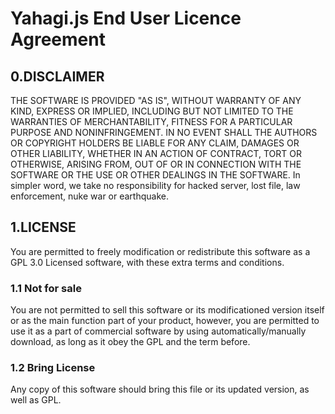 Yahagi.js End User Licence Agreement
===

## 0.DISCLAIMER

THE SOFTWARE IS PROVIDED "AS IS", WITHOUT WARRANTY OF ANY KIND, EXPRESS OR IMPLIED, INCLUDING BUT NOT LIMITED TO THE WARRANTIES OF MERCHANTABILITY, FITNESS FOR A PARTICULAR PURPOSE AND NONINFRINGEMENT. IN NO EVENT SHALL THE AUTHORS OR COPYRIGHT HOLDERS BE LIABLE FOR ANY CLAIM, DAMAGES OR OTHER LIABILITY, WHETHER IN AN ACTION OF CONTRACT, TORT OR OTHERWISE, ARISING FROM, OUT OF OR IN CONNECTION WITH THE SOFTWARE OR THE USE OR OTHER DEALINGS IN THE SOFTWARE.
In simpler word, we take no responsibility for hacked server, lost file, law enforcement, nuke war or earthquake.

## 1.LICENSE

You are permitted to freely modification or redistribute this software as a GPL 3.0 Licensed software, with these extra terms and conditions.

### 1.1 Not for sale

You are not permitted to sell this software or its modificationed version itself or as the main function part of your product, however, you are permitted to use it as a part of commercial software by using automatically/manually download, as long as it obey the GPL and the term before.

### 1.2 Bring License

Any copy of this software should bring this file or its updated version, as well as GPL.
